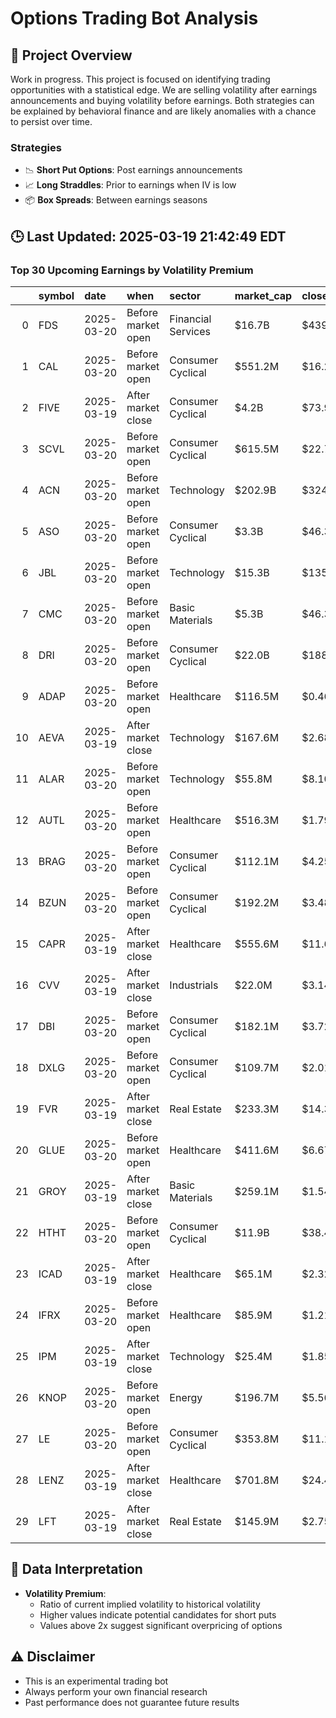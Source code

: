 # Options Trading Bot Analysis

## 🚀 Project Overview
Work in progress. This project is focused on identifying trading opportunities with a statistical edge.
We are selling volatility after earnings announcements and buying volatility before earnings.
Both strategies can be explained by behavioral finance and are likely anomalies with a chance to persist over time.

### Strategies
- 📉 **Short Put Options**: Post earnings announcements
- 📈 **Long Straddles**: Prior to earnings when IV is low
- 📦 **Box Spreads**: Between earnings seasons

## 🕒 Last Updated: 2025-03-19 21:42:49 EDT

### Top 30 Upcoming Earnings by Volatility Premium

|    | symbol   | date       | when               | sector             | market_cap   | close   | hv_current   | iv_current   | vol_premium   |
|---:|:---------|:-----------|:-------------------|:-------------------|:-------------|:--------|:-------------|:-------------|:--------------|
|  0 | FDS      | 2025-03-20 | Before market open | Financial Services | $16.7B       | $439.82 | 18.17%       | 34.28%       | 1.89x         |
|  1 | CAL      | 2025-03-20 | Before market open | Consumer Cyclical  | $551.2M      | $16.23  | 47.00%       | 87.51%       | 1.86x         |
|  2 | FIVE     | 2025-03-19 | After market close | Consumer Cyclical  | $4.2B        | $73.91  | 42.93%       | 79.36%       | 1.85x         |
|  3 | SCVL     | 2025-03-20 | Before market open | Consumer Cyclical  | $615.5M      | $22.72  | 39.19%       | 63.40%       | 1.62x         |
|  4 | ACN      | 2025-03-20 | Before market open | Technology         | $202.9B      | $324.07 | 24.70%       | 38.75%       | 1.57x         |
|  5 | ASO      | 2025-03-20 | Before market open | Consumer Cyclical  | $3.3B        | $46.39  | 39.20%       | 56.52%       | 1.44x         |
|  6 | JBL      | 2025-03-20 | Before market open | Technology         | $15.3B       | $135.62 | 34.36%       | 46.06%       | 1.34x         |
|  7 | CMC      | 2025-03-20 | Before market open | Basic Materials    | $5.3B        | $46.35  | 38.19%       | 46.75%       | 1.22x         |
|  8 | DRI      | 2025-03-20 | Before market open | Consumer Cyclical  | $22.0B       | $188.07 | 30.18%       | 36.36%       | 1.20x         |
|  9 | ADAP     | 2025-03-20 | Before market open | Healthcare         | $116.5M      | $0.46   | nan%         | nan%         | nanx          |
| 10 | AEVA     | 2025-03-19 | After market close | Technology         | $167.6M      | $2.68   | nan%         | nan%         | nanx          |
| 11 | ALAR     | 2025-03-20 | Before market open | Technology         | $55.8M       | $8.10   | nan%         | nan%         | nanx          |
| 12 | AUTL     | 2025-03-20 | Before market open | Healthcare         | $516.3M      | $1.79   | nan%         | nan%         | nanx          |
| 13 | BRAG     | 2025-03-20 | Before market open | Consumer Cyclical  | $112.1M      | $4.25   | nan%         | nan%         | nanx          |
| 14 | BZUN     | 2025-03-20 | Before market open | Consumer Cyclical  | $192.2M      | $3.48   | nan%         | nan%         | nanx          |
| 15 | CAPR     | 2025-03-19 | After market close | Healthcare         | $555.6M      | $11.61  | nan%         | nan%         | nanx          |
| 16 | CVV      | 2025-03-19 | After market close | Industrials        | $22.0M       | $3.14   | nan%         | nan%         | nanx          |
| 17 | DBI      | 2025-03-20 | Before market open | Consumer Cyclical  | $182.1M      | $3.72   | nan%         | nan%         | nanx          |
| 18 | DXLG     | 2025-03-20 | Before market open | Consumer Cyclical  | $109.7M      | $2.01   | nan%         | nan%         | nanx          |
| 19 | FVR      | 2025-03-19 | After market close | Real Estate        | $233.3M      | $14.38  | nan%         | nan%         | nanx          |
| 20 | GLUE     | 2025-03-20 | Before market open | Healthcare         | $411.6M      | $6.67   | nan%         | nan%         | nanx          |
| 21 | GROY     | 2025-03-19 | After market close | Basic Materials    | $259.1M      | $1.54   | nan%         | nan%         | nanx          |
| 22 | HTHT     | 2025-03-20 | Before market open | Consumer Cyclical  | $11.9B       | $38.48  | nan%         | nan%         | nanx          |
| 23 | ICAD     | 2025-03-19 | After market close | Healthcare         | $65.1M       | $2.32   | nan%         | nan%         | nanx          |
| 24 | IFRX     | 2025-03-20 | Before market open | Healthcare         | $85.9M       | $1.21   | nan%         | nan%         | nanx          |
| 25 | IPM      | 2025-03-19 | After market close | Technology         | $25.4M       | $1.85   | nan%         | nan%         | nanx          |
| 26 | KNOP     | 2025-03-20 | Before market open | Energy             | $196.7M      | $5.56   | nan%         | nan%         | nanx          |
| 27 | LE       | 2025-03-20 | Before market open | Consumer Cyclical  | $353.8M      | $11.13  | nan%         | nan%         | nanx          |
| 28 | LENZ     | 2025-03-19 | After market close | Healthcare         | $701.8M      | $24.40  | nan%         | nan%         | nanx          |
| 29 | LFT      | 2025-03-19 | After market close | Real Estate        | $145.9M      | $2.75   | nan%         | nan%         | nanx          |

## 📝 Data Interpretation

- **Volatility Premium**: 
  - Ratio of current implied volatility to historical volatility
  - Higher values indicate potential candidates for short puts
  - Values above 2x suggest significant overpricing of options

## ⚠️ Disclaimer
- This is an experimental trading bot
- Always perform your own financial research
- Past performance does not guarantee future results
